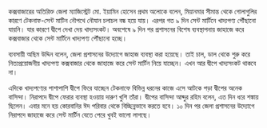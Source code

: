 কক্সবাজারের অতিরিক্ত জেলা ম্যাজিস্ট্রেট মো. ইয়ামিন হোসেন প্রথম অলোকে বলেন, মিয়ানমার সীমান্ত থেকে গোলাগুলির কারণে টেকনাফ-সেন্ট মাটিন নৌপথে নৌযান চলাচল বন্ধ হয়ে যায়। এরপর গত ৯ দিন সেন্ট মার্টিনে খাদ্যপণ্য পৌঁছানো যায়নি। যার কারণে দ্বীপে দেখা দেয় খাদ্যসংকট। অবশেষে ৯ দিন পর প্রশাসনের বিশেষ ব্যবস্থাপনায় জাহাজে করে কক্সবাজার থেকে সেন্ট মার্টিনে খাদ্যপণ্য পৌঁছানো হচ্ছে।

ব্যবসায়ী অছিম উদ্দিন বলেন, জেলা প্রশাসনের উদ্যোগে জাহাজ ব্যবস্থা করা হয়েছে। তাই চাল, ডাল থেকে শুরু করে নিত্যপ্রয়োজনীয় খাদ্যপণ্য কক্সবাজার থেকে জাহাজে করে সেন্ট মার্টিন নিয়ে যাচ্ছেন। এখন আর দ্বীপে খাদ্যসংকট থাকবে না।

এদিকে খাদ্যপণ্যের পাশাপাশি দ্বীপে ফিরে যাচ্ছেন টেকনাফে বিভিন্ন ধরনের কাজে এসে আটকে পড়া দ্বীপের অনেক বাসিন্দা। নিরাপদে দ্বীপে ফেরার ব্যবস্থা হওয়ায় দারুণ খুশি তাঁরা। দ্বীপের বাসিন্দা আব্দুর রহিম বলেন, এত দিন ধরে শঙ্কায় ছিলেন। এবার মনে হয় কোরবানির ঈদ পরিবার থেকে বিচ্ছিন্নভাবে করতে হবে। ১০ দিন পর জেলা প্রশাসনের উদ্যোগে নিরাপদে জাহাজে করে সেন্ট মার্টিন যেতে পেরে খুবই ভালো লাগছে।
